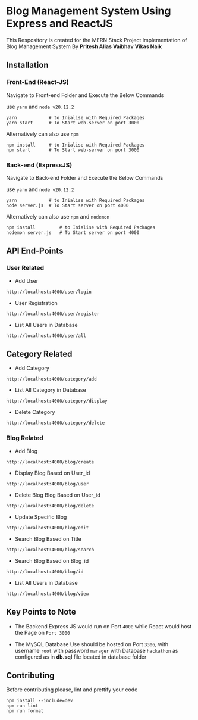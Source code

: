 # Blog Management System Using Express and ReactJS

This Respository is created for the MERN Stack Project Implementation of Blog Management System By **Pritesh Alias Vaibhav Vikas Naik**

## Installation

### Front-End (React-JS)
Navigate to Front-end Folder and Execute the Below Commands

use `yarn` and `node v20.12.2`
```
yarn            # to Inialise with Required Packages
yarn start      # To Start web-server on port 3000
```
Alternatively can also use `npm`
```
npm install     # to Inialise with Required Packages
npm start       # To Start web-server on port 3000
```

### Back-end (ExpressJS)
Navigate to Back-end Folder and Execute the Below Commands

use `yarn` and `node v20.12.2`
```
yarn            # to Inialise with Required Packages
node server.js  # To Start server on port 4000
```
Alternatively can also use `npm` and `nodemon`
```
npm install         # to Inialise with Required Packages
nodemon server.js   # To Start server on port 4000
```
## API End-Points

### User Related
- Add User
```
http://localhost:4000/user/login
```
- User Registration
```
http://localhost:4000/user/register
```

- List All Users in Database
```
http://localhost:4000/user/all
```

## Category Related
- Add Category
```
http://localhost:4000/category/add
```

- List All Category in Database
```
http://localhost:4000/category/display
```

- Delete Category
```
http://localhost:4000/category/delete
```


### Blog Related
- Add Blog
```
http://localhost:4000/blog/create
```
- Display Blog Based on User_id
```
http://localhost:4000/blog/user
```

- Delete Blog Blog Based on User_id
```
http://localhost:4000/blog/delete
```
- Update Specific Blog
```
http://localhost:4000/blog/edit
```

- Search Blog Based on Title
```
http://localhost:4000/blog/search
```
- Search Blog Based on Blog_id
```
http://localhost:4000/blog/id
```

- List All Users in Database
```
http://localhost:4000/blog/view
```

## Key Points to Note
- The Backend Express JS would run on Port `4000` while React would host the Page on `Port 3000`

- The MySQL Database Use should be hosted on Port `3306`, with username `root` with password `manager` with Database `hackathon` as configured as in **db.sql** file located in database folder


## Contributing

Before contributing please, lint and prettify your code

```
npm install --include=dev
npm run lint
npm run format
```